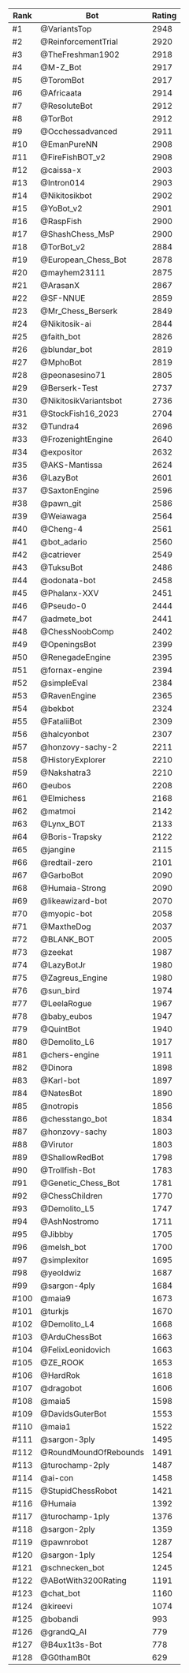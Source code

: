 Rank|Bot|Rating
---|---|---
#1|@VariantsTop|2948
#2|@ReinforcementTrial|2920
#3|@TheFreshman1902|2918
#4|@M-Z_Bot|2917
#5|@ToromBot|2917
#6|@Africaata|2914
#7|@ResoluteBot|2912
#8|@TorBot|2912
#9|@Occhessadvanced|2911
#10|@EmanPureNN|2908
#11|@FireFishBOT_v2|2908
#12|@caissa-x|2903
#13|@Intron014|2903
#14|@Nikitosikbot|2902
#15|@YoBot_v2|2901
#16|@RaspFish|2900
#17|@ShashChess_MsP|2900
#18|@TorBot_v2|2884
#19|@European_Chess_Bot|2878
#20|@mayhem23111|2875
#21|@ArasanX|2867
#22|@SF-NNUE|2859
#23|@Mr_Chess_Berserk|2849
#24|@Nikitosik-ai|2844
#25|@faith_bot|2826
#26|@blundar_bot|2819
#27|@MphoBot|2819
#28|@peonasesino71|2805
#29|@Berserk-Test|2737
#30|@NikitosikVariantsbot|2736
#31|@StockFish16_2023|2704
#32|@Tundra4|2696
#33|@FrozenightEngine|2640
#34|@expositor|2632
#35|@AKS-Mantissa|2624
#36|@LazyBot|2601
#37|@SaxtonEngine|2596
#38|@pawn_git|2586
#39|@Weiawaga|2564
#40|@Cheng-4|2561
#41|@bot_adario|2560
#42|@catriever|2549
#43|@TuksuBot|2486
#44|@odonata-bot|2458
#45|@Phalanx-XXV|2451
#46|@Pseudo-0|2444
#47|@admete_bot|2441
#48|@ChessNoobComp|2402
#49|@OpeningsBot|2399
#50|@RenegadeEngine|2395
#51|@fornax-engine|2394
#52|@simpleEval|2384
#53|@RavenEngine|2365
#54|@bekbot|2324
#55|@FataliiBot|2309
#56|@halcyonbot|2307
#57|@honzovy-sachy-2|2211
#58|@HistoryExplorer|2210
#59|@Nakshatra3|2210
#60|@eubos|2208
#61|@Elmichess|2168
#62|@matmoi|2142
#63|@Lynx_BOT|2133
#64|@Boris-Trapsky|2122
#65|@jangine|2115
#66|@redtail-zero|2101
#67|@GarboBot|2090
#68|@Humaia-Strong|2090
#69|@likeawizard-bot|2070
#70|@myopic-bot|2058
#71|@MaxtheDog|2037
#72|@BLANK_BOT|2005
#73|@zeekat|1987
#74|@LazyBotJr|1980
#75|@Zagreus_Engine|1980
#76|@sun_bird|1974
#77|@LeelaRogue|1967
#78|@baby_eubos|1947
#79|@QuintBot|1940
#80|@Demolito_L6|1917
#81|@chers-engine|1911
#82|@Dinora|1898
#83|@Karl-bot|1897
#84|@NatesBot|1890
#85|@notropis|1856
#86|@chesstango_bot|1834
#87|@honzovy-sachy|1803
#88|@Virutor|1803
#89|@ShallowRedBot|1798
#90|@Trollfish-Bot|1783
#91|@Genetic_Chess_Bot|1781
#92|@ChessChildren|1770
#93|@Demolito_L5|1747
#94|@AshNostromo|1711
#95|@Jibbby|1705
#96|@melsh_bot|1700
#97|@simplexitor|1695
#98|@yeoldwiz|1687
#99|@sargon-4ply|1684
#100|@maia9|1673
#101|@turkjs|1670
#102|@Demolito_L4|1668
#103|@ArduChessBot|1663
#104|@FelixLeonidovich|1663
#105|@ZE_ROOK|1653
#106|@HardRok|1618
#107|@dragobot|1606
#108|@maia5|1598
#109|@DavidsGuterBot|1553
#110|@maia1|1522
#111|@sargon-3ply|1495
#112|@RoundMoundOfRebounds|1491
#113|@turochamp-2ply|1487
#114|@ai-con|1458
#115|@StupidChessRobot|1421
#116|@Humaia|1392
#117|@turochamp-1ply|1376
#118|@sargon-2ply|1359
#119|@pawnrobot|1287
#120|@sargon-1ply|1254
#121|@schnecken_bot|1245
#122|@ABotWith3200Rating|1191
#123|@chat_bot|1160
#124|@kireevi|1074
#125|@bobandi|993
#126|@grandQ_AI|779
#127|@B4ux1t3s-Bot|778
#128|@G0thamB0t|629
